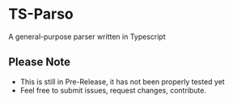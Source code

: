 # TS-Parso
A general-purpose parser written in Typescript

## Please Note
- This is still in Pre-Release, it has not been properly tested yet
- Feel free to submit issues, request changes, contribute.
